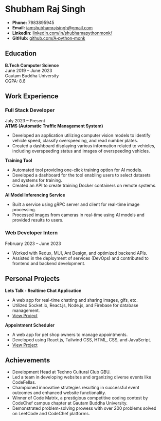 # Shubham Raj Singh

- **Phone:** 7983895945
- **Email:** iamshubhamrajsingh@gmail.com
- **LinkedIn:** [linkedin.com/in/shubhamapythonmonk/](https://www.linkedin.com/in/shubhamapythonmonk/)
- **GitHub:** [github.com/A-python-monk](https://github.com/A-python-monk)

## Education

**B.Tech Computer Science**  
June 2019 – June 2023  
Gautam Buddha University  
CGPA: 8.6

## Work Experience

### Full Stack Developer  
July 2023 – Present  
**ATMS (Automatic Traffic Management System)**  
- Developed an application utilizing computer vision models to identify vehicle speed, classify overspeeding, and read number plates.
- Created a dashboard displaying various information related to vehicles, including overspeeding status and images of overspeeding vehicles.

**Training Tool**  
- Automated tool providing one-click training option for AI models.
- Developed a dashboard for the tool enabling users to select datasets and systems for training.
- Created an API to create training Docker containers on remote systems.

**AI Model Inferencing Service**  
- Built a service using gRPC server and client for real-time image processing.
- Processed images from cameras in real-time using AI models and provided results to users.

### Web Developer Intern  
February 2023 – June 2023  
- Worked with Redux, MUI, Ant Design, and optimized backend APIs.
- Assisted in the deployment of services (DevOps) and contributed to frontend and backend development.

## Personal Projects

**Lets Talk - Realtime Chat Application**  
- A web app for real-time chatting and sharing images, gifs, etc.
- Utilized Socket.io, React.js, Node.js, and Firebase for database management.
- [View Project](https://luminous-maamoul-788c00.netlify.app/)

**Appointment Scheduler**  
- A web app for pet shop owners to manage appointments.
- Developed using React.js, Tailwind CSS, HTML, CSS, and JavaScript.
- [View Project](https://willowy-fudge-1b310f.netlify.app)

## Achievements

- Development Head at Techno Cultural Club GBU.
- Led a team in developing websites and organizing diverse events like CodeFellas.
- Championed innovative strategies resulting in successful event outcomes and enhanced website functionality.
- Winner of Code Matrix, a prestigious competitive coding contest by CodeChef campus chapter at Gautam Buddha University.
- Demonstrated problem-solving prowess with over 200 problems solved on LeetCode and CodeChef platforms.
